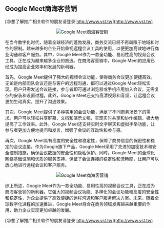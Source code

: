 ## **Google Meet商海客营销**

[😍想了解推广相关软件的朋友请登录 http://www.vst.tw](http://www.vst.tw)

 <center><img src="https://vst.tw/MP4/tuiguang/png/3.png" alt="Google Meet商海客营销"></center>

在当今数字化时代，随着全球经济的蓬勃发展，商务交流已经不再局限于地域和时空的限制。越来越多的企业开始重视远程会议工具的使用，以便更加高效地进行商业沟通和客户服务。其中，Google Meet作为一款全功能、易用性高的视频会议工具，正在成为越来越多企业的首选。在商海客营销中，Google Meet的应用已经成为提高企业效率和发展的新利器。

首先，Google Meet提供了强大的视频会议功能，使得商务会议更加便捷高效。无论是内部团队会议还是与客户的远程沟通，都可以通过Google Meet轻松实现。用户只需发送会议链接，参与者即可通过浏览器或手机应用加入会议，无需复杂的安装和设置过程。此外，Google Meet还支持高清视频和音频，让远程会议更加生动真实，提升了沟通效果。

其次，Google Meet提供了多种实用的会议功能，满足了不同商务场景下的需求。用户可以轻松共享屏幕、文档和演示文稿，实现实时共享和协作编辑，极大地提高了工作效率。此外，Google Meet还支持实时文字聊天和虚拟手举功能，让参与者更加方便地提问和发言，增强了会议的互动性和参与感。

再次，Google Meet具有高度的安全性和稳定性，保障了商务信息的保密性和稳定的会议连接。作为Google旗下产品，Google Meet采用了先进的加密技术和安全控制措施，确保会议数据的安全性和隐私保护。同时，Google Meet的全球化网络基础设施和优质的服务支持，保证了会议连接的稳定性和流畅度，让用户可以放心地进行远程会议和客户服务。

 <center><img src="https://vst.tw/MP4/tuiguang/png/2.png" alt="Google Meet商海客营销"></center>

综上所述，Google Meet作为一款全功能、易用性高的视频会议工具，正在成为商海客营销的新利器。它强大的视频会议功能、多样化的会议功能和高度的安全性和稳定性，为企业提供了高效便捷的远程沟通和客户服务解决方案。未来，随着全球数字化进程的加速推进，Google Meet将会在商务领域发挥越来越重要的作用，助力企业实现更加卓越的发展。

[😍想了解推广相关软件的朋友请登录 http://www.vst.tw](http://www.vst.tw)



